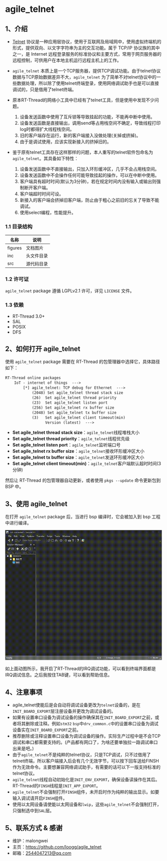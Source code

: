 # agile_telnet

## 1、介绍

- [Telnet](https://baike.baidu.com/item/Telnet) 协议是一种应用层协议，使用于互联网及局域网中，使用虚拟终端机的形式，提供双向、以文字字符串为主的交互功能。属于 TCP/IP 协议族的其中之一，是 Internet 远程登录服务的标准协议和主要方式，常用于网页服务器的远程控制，可供用户在本地主机运行远程主机上的工作。

- `agile_telnet` 本质上是一个TCP服务器，提供TCP调试功能。由于telnet协议数据与TCP原始数据差异不大，`agile_telnet` 为了简单不对telnet协议中的一些数据处理，所以除了使用telnet终端登录，使用网络调试助手也是可以直接调试的，只是借用了telnet终端。

- 原本RT-Thread的网络小工具中已经有了telnet工具，但是使用中发现不少问题。
  1. 设备发送函数中使用了互斥锁等导致挂起的功能，不能再中断中使用。
  2. 设备发送函数是直接输出，调用send等占用栈空间不确定，导致线程打印log时都得扩大线程栈空间。
  3. 旧的客户端存在运行，新的客户端接入没做处理(关掉或挤掉)。
  4. 由于是调试使用，应该实现新接入的挤掉旧的。

- 鉴于原有telnet工具存在这样那样的问题，本人重写的telnet软件包命名为  `agile_telnet`。其具备如下特性：
  1. 设备发送函数中不直接输出，只加入环形缓冲区，几乎不会占用栈空间。
  2. 设备发送函数中不会操作任何可能导致挂起的操作，可以在中断中使用。
  3. 客户端具有超时时间(默认为3分钟)，若在规定时间内没有输入或输出则强制断开客户端。
  4. 客户端超时时间可设。
  5. 新接入的客户端会挤掉旧客户端，防止由于粗心之前旧的忘关了导致不能调试。
  6. 使用select编程，性能提升。

### 1.1 目录结构

| 名称 | 说明 |
| ---- | ---- |
| figures | 文档图片 |
| inc  | 头文件目录 |
| src  | 源代码目录 |

### 1.2 许可证

`agile_telnet` package 遵循 LGPLv2.1 许可，详见 `LICENSE` 文件。

### 1.3 依赖

- RT-Thread 3.0+
- SAL
- POSIX
- DFS

## 2、如何打开 agile_telnet

使用 `agile_telnet` package 需要在 RT-Thread 的包管理器中选择它，具体路径如下：

```
RT-Thread online packages
    IoT - internet of things  --->
        [*] agile_telnet: TCP debug for Ethernet  --->
            (2048) Set agile_telnet thread stack size
            (26)  Set agile_telnet thread priority
            (23)  Set agile_telnet listen port
            (256) Set agile_telnet rx buffer size
            (2048) Set agile_telnet tx buffer size
            (3)   Set agile_telnet client timeout(min)
                  Version (latest)  --->
```

- **Set agile_telnet thread stack size**：`agile_telnet`线程堆栈大小
- **Set agile_telnet thread priority**：`agile_telnet`线程优先级
- **Set agile_telnet listen port**：`agile_telnet`监听端口号
- **Set agile_telnet rx buffer size**：`agile_telnet`接收环形缓冲区大小
- **Set agile_telnet tx buffer size**：`agile_telnet`发送环形缓冲区大小
- **Set agile_telnet client timeout(min)**：`agile_telnet`客户端默认超时时间(3分钟)

然后让 RT-Thread 的包管理器自动更新，或者使用 `pkgs --update` 命令更新包到 BSP 中。

## 3、使用 agile_telnet

在打开 `agile_telnet` package 后，当进行 bsp 编译时，它会被加入到 bsp 工程中进行编译。

![telnet_test](./figures/telnet_test.gif)

如上面动图所示，我开启了RT-Thread的IRQ调试功能，可以看到终端界面都是IRQ调试信息。之后我按住TAB键，可以看到帮助信息。

## 4、注意事项

- agile_telnet使能后是会自动将调试设备更改为`telnet`设备的，是在`INIT_BOARD_EXPORT`层注册设备并更改为调试设备的。
- 如果有设置串口设备为调试设备的操作确保其在`INIT_BOARD_EXPORT`之前，或者将其删除或注释。例如`stm32` `bsp`中`drv_common.c`中的设置串口设备为调试设备实在`INIT_BOARD_EXPORT`之前。
- 推荐删除或注释设置串口设备为调试设备的操作。实际生产过程中是不会TCP调试和串口都需要支持的。(产品都有网口了，为啥还要单独拉一路调试串口出来是吧。)
- 由于`agile_telnet`不是纯粹的telnet协议，只是TCP调试，只不过借用了telnet终端，所以客户端接入后会有几个无效字节，可以按下回车送给FINSH作为无效命令。主要想兼容网络调试助手，有需要的话可以下一版支持标准的telnet协议。
- `agile_telnet`线程自动初始化是`INIT_ENV_EXPORT`，确保设备读操作在其后。RT-Thread的`FINSH`线程是`INIT_APP_EXPORT`。
- `agile_telnet`不会强制打开`FINSH`组件，未开启时作为纯粹的输出显示。如要输入调试请开启`FINSH`组件。
- 使用以太网设备请使能以太网设备和`lwip`，这些`agile_telnet`不会强制打开，只强制选中到`SAL`层。

## 5、联系方式 & 感谢

- 维护：malongwei
- 主页：<https://github.com/loogg/agile_telnet>
- 邮箱：<2544047213@qq.com>
